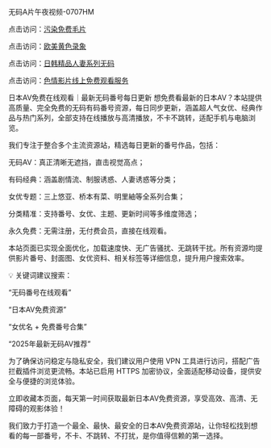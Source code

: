 无码A片午夜视频-0707HM

点击访问：<a href="https://bered.pages.dev/">污染免费毛片</a>

点击访问：<a href="https://fdhf-454.pages.dev/">欧美黄色录象</a>

点击访问：<a href="https://gfd-5xg.pages.dev/">日韩精品人妻系列无码</a>

点击访问：<a href="https://cfad.pages.dev/">色情影片线上免费观看服务</a>

日本AV免费在线观看｜最新无码番号每日更新
想免费看最新的日本AV？本站提供高质量、完全免费的无码有码番号资源，每日同步更新，涵盖超人气女优、经典作品与热门系列，全部支持在线播放与高清播放，不卡不跳转，适配手机与电脑浏览。

我们专注于整合多个主流资源站，精选每日更新的番号作品，包括：

无码AV：真正清晰无遮挡，直击视觉高点；

有码经典：涵盖剧情流、制服诱惑、人妻诱惑等分类；

女优专题：三上悠亚、桥本有菜、明里紬等全系列合集；

分类精准：支持番号、女优、主题、更新时间等多维度筛选；

永久免费：无需注册，无付费会员，直接在线观看。

本站页面已实现全面优化，加载速度快、无广告骚扰、无跳转干扰。所有资源均提供影片番号、封面图、女优资料、相关标签等详细信息，提升用户搜索效率。

💡 关键词建议搜索：

“无码番号在线观看”

“日本AV免费资源”

“女优名 + 免费番号合集”

“2025年最新无码AV推荐”

为了确保访问稳定与隐私安全，我们建议用户使用 VPN 工具进行访问，搭配广告拦截插件浏览更流畅。本站已启用 HTTPS 加密协议，全面适配移动设备，提供安全与便捷的浏览体验。

立即收藏本页面，每天第一时间获取最新日本AV免费资源，享受高效、高清、无障碍的观影体验！



我们致力于打造一个最全、最快、最安全的日本AV免费资源站，让你轻松找到想看的每一部番号，不卡、不跳转、不打扰，是你值得信赖的第一选择。
<span style="display:none;">[Canonical link](http://github.com/yhx482/2377 ）</span>
